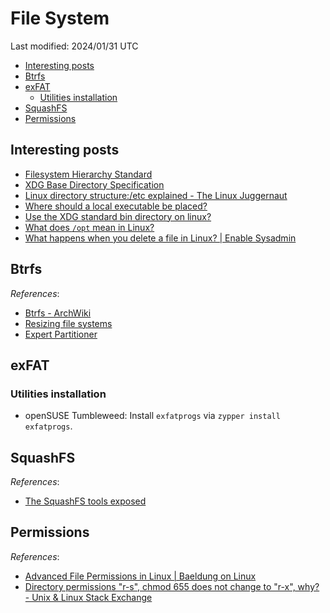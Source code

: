 # File System

Last modified: 2024/01/31 UTC

- [Interesting posts](#interesting-posts)
- [Btrfs](#btrfs)
- [exFAT](#exfat)
  - [Utilities installation](#utilities-installation)
- [SquashFS](#squashfs)
- [Permissions](#permissions)

## Interesting posts

- [Filesystem Hierarchy Standard](https://refspecs.linuxfoundation.org/FHS_3.0/fhs/index.html)
- [XDG Base Directory Specification](https://specifications.freedesktop.org/basedir-spec/basedir-spec-latest.html)
- [Linux directory structure:/etc explained - The Linux Juggernaut](https://www.linuxnix.com/linux-directory-structure-explainedetc-folder/)
- [Where should a local executable be placed?](https://unix.stackexchange.com/questions/36871/where-should-a-local-executable-be-placed)
- [Use the XDG standard bin directory on linux?](https://github.com/JuliaLang/juliaup/issues/247)
- [What does `/opt` mean in Linux?](https://www.baeldung.com/linux/opt-directory)
- [What happens when you delete a file in Linux? \| Enable Sysadmin](https://www.redhat.com/sysadmin/linux-delete-file-rm)

## Btrfs

*References*:

- [Btrfs - ArchWiki](https://wiki.archlinux.org/title/Btrfs)
- [Resizing file systems](https://documentation.suse.com/sles/15-SP4/html/SLES-all/cha-resize-fs.html)
- [Expert Partitioner](https://documentation.suse.com/sles/15-SP4/html/SLES-all/cha-expert-partitioner.html)

## exFAT

### Utilities installation

- openSUSE Tumbleweed: Install `exfatprogs` via `zypper install exfatprogs`.

## SquashFS

*References*:

- [The SquashFS tools exposed](https://tldp.org/HOWTO/SquashFS-HOWTO/mksqoverview.html)

## Permissions

*References*:

- [Advanced File Permissions in Linux \| Baeldung on Linux](https://www.baeldung.com/linux/advanced-file-permissions)
- [Directory permissions "r-s", chmod 655 does not change to "r-x", why? - Unix & Linux Stack Exchange](https://unix.stackexchange.com/questions/263342/directory-permissions-r-s-chmod-655-does-not-change-to-r-x-why)
